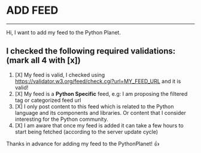 # ADD FEED
-------------------------------------------------------------------------------

Hi, I want to add my feed to the Python Planet.

## I checked the following required validations: (mark all 4 with [x])

1. [X] My feed is valid, I checked using https://validator.w3.org/feed/check.cgi?url=MY_FEED_URL and it is valid!
2. [X] My feed is a **Python Specific** feed, e.g: I am proposing the filtered tag or categorized feed url
3. [X] I only post content to this feed which is related to the Python language and its components and libraries. Or content that I consider interesting for the Python community.
4. [X] I am aware that once my feed is added it can take a few hours to start being fetched (according to the server update cycle)

Thanks in advance for adding my feed to the PythonPlanet! :+1:
